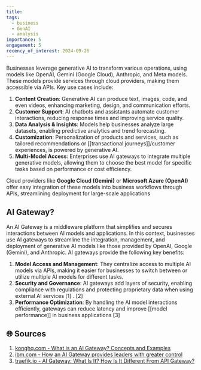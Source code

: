 ```yaml
---
title: 
tags:
  - business
  - GenAI
  - analysis
importance: 5
engagement: 5
recency_of_interest: 2024-09-26
---
```

 
Businesses leverage generative AI to transform various operations, using models like OpenAI, Gemini (Google Cloud), Anthropic, and Meta models. These models provide services through cloud providers, making them accessible via APIs. Key use cases include:

1. **Content Creation**: Generative AI can produce text, images, code, and even videos, enhancing marketing, design, and communication efforts.
2. **Customer Support**: AI chatbots and assistants automate customer interactions, reducing response times and improving service quality.
3. **Data Analysis & Insights**: Models help businesses analyze large datasets, enabling predictive analytics and trend forecasting.
4. **Customization**: Personalization of products and services, such as tailored recommendations or [[transactional journeys]]/customer experiences, is powered by generative AI.
5. **Multi-Model Access**: Enterprises use AI gateways to integrate multiple generative models, allowing them to choose the best model for specific tasks based on performance or cost efficiency.

Cloud providers like **Google Cloud (Gemini)** or **Microsoft Azure (OpenAI)** offer easy integration of these models into business workflows through APIs, streamlining deployment for large-scale applications

## AI Gateway?

An AI Gateway is a middleware platform that simplifies and secures interactions between AI models and applications. In this context, businesses use AI gateways to streamline the integration, management, and deployment of generative AI models like those provided by OpenAI, Google (Gemini), and Anthropic. AI gateways provide the following key benefits:

1. **Model Access and Management**: They centralize access to multiple AI models via APIs, making it easier for businesses to switch between or utilize multiple AI models for different tasks.
2. **Security and Governance**: AI gateways add layers of security, enabling compliance with regulations and protecting proprietary data when using external AI services [1] . [2]
3. **Performance Optimization**: By handling the AI model interactions efficiently, gateways can reduce latency and improve [[model performance]] in business applications [3]
## 🌐 Sources
1. [konghq.com - What is an AI Gateway? Concepts and Examples](https://konghq.com/blog/enterprise/what-is-an-ai-gateway)
2. [ibm.com - How an AI Gateway provides leaders with greater control](https://www.ibm.com/blog/announcement/how-an-ai-gateway-provides-greater-control-and-visibility-into-ai-services/)
3. [traefik.io - AI Gateway: What Is It? How Is It Different From API Gateway?](https://traefik.io/glossary/ai-gateway/)